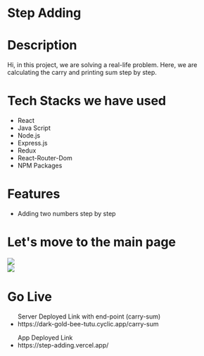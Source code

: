 <h1>Step Adding<h1>

<h1>Description</h1>
<p>Hi, in this project, we are solving a real-life problem. Here, we are calculating the carry and printing sum step by step.</p>

<h1>Tech Stacks we have used</h1>

<ul>
  <li>React</li>
  <li>Java Script</li>
  <li>Node.js</li>
  <li>Express.js</li>
  <li>Redux</li>
  <li>React-Router-Dom</li>
  <li>NPM Packages</li>
  
</ul>

<h1>Features</h1>
<ul>
<li>Adding two numbers step by step</li>
</ul>

<h1>Let's move to the main page</h1>
<div>
  <img src = "https://user-images.githubusercontent.com/107476003/218422416-3955d278-fa1c-4e8a-9f6c-ede96c62027b.png"/>
</div>
<div>
  <img src = "https://user-images.githubusercontent.com/107476003/218422429-5c117469-ada4-4e15-b239-77770b6aba0d.png"/>
</div>


<h1>Go Live</h1>
<ul>Server Deployed Link with end-point (carry-sum)
<li>https://dark-gold-bee-tutu.cyclic.app/carry-sum</li>
</ul>



<ul>App Deployed Link
<li>https://step-adding.vercel.app/</li>
</ul>

